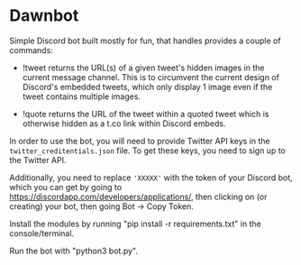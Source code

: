 # Dawnbot

Simple Discord bot built mostly for fun, that handles provides a couple of commands:

* !tweet returns the URL(s) of a given tweet's hidden images in the current message channel. This is to circumvent the current design of Discord's embedded tweets, which only display 1 image even if the tweet contains multiple images.

* !quote returns the URL of the tweet within a quoted tweet which is otherwise hidden as a t.co link within Discord embeds.

In order to use the bot, you will need to provide Twitter API keys in the `twitter_creditentials.json` file. To get these keys, you need to sign up to the Twitter API.

Additionally, you need to replace `'XXXXX'` with the token of your Discord bot, which you can get by going to https://discordapp.com/developers/applications/, then clicking on (or creating) your bot, then going Bot -> Copy Token.

Install the modules by running "pip install -r requirements.txt" in the console/terminal.

Run the bot with "python3 bot.py".
